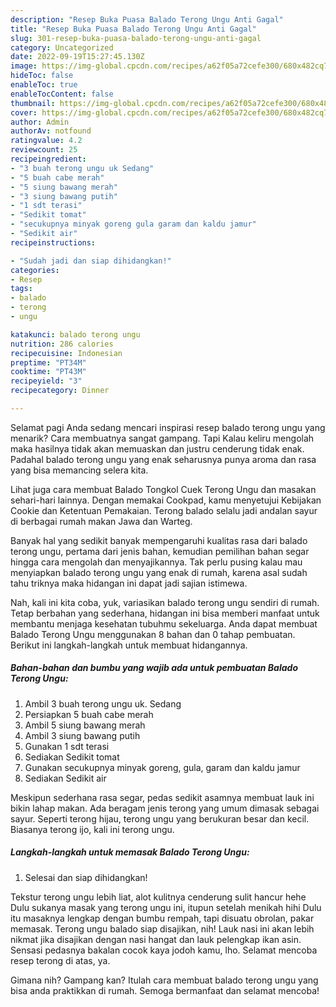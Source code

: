 ```yaml
---
description: "Resep Buka Puasa Balado Terong Ungu Anti Gagal"
title: "Resep Buka Puasa Balado Terong Ungu Anti Gagal"
slug: 301-resep-buka-puasa-balado-terong-ungu-anti-gagal
category: Uncategorized
date: 2022-09-19T15:27:45.130Z
image: https://img-global.cpcdn.com/recipes/a62f05a72cefe300/680x482cq70/balado-terong-ungu-foto-resep-utama.jpg
hideToc: false
enableToc: true
enableTocContent: false
thumbnail: https://img-global.cpcdn.com/recipes/a62f05a72cefe300/680x482cq70/balado-terong-ungu-foto-resep-utama.jpg
cover: https://img-global.cpcdn.com/recipes/a62f05a72cefe300/680x482cq70/balado-terong-ungu-foto-resep-utama.jpg
author: Admin
authorAv: notfound
ratingvalue: 4.2
reviewcount: 25
recipeingredient:
- "3 buah terong ungu uk Sedang"
- "5 buah cabe merah"
- "5 siung bawang merah"
- "3 siung bawang putih"
- "1 sdt terasi"
- "Sedikit tomat"
- "secukupnya minyak goreng gula garam dan kaldu jamur"
- "Sedikit air"
recipeinstructions:

- "Sudah jadi dan siap dihidangkan!"
categories:
- Resep
tags:
- balado
- terong
- ungu

katakunci: balado terong ungu 
nutrition: 286 calories
recipecuisine: Indonesian
preptime: "PT34M"
cooktime: "PT43M"
recipeyield: "3"
recipecategory: Dinner

---
```



Selamat pagi Anda sedang mencari inspirasi resep balado terong ungu yang menarik? Cara membuatnya sangat gampang. Tapi Kalau keliru mengolah maka hasilnya tidak akan memuaskan dan justru cenderung tidak enak. Padahal balado terong ungu yang enak seharusnya punya aroma dan rasa yang bisa memancing selera kita.


Lihat juga cara membuat Balado Tongkol Cuek Terong Ungu dan masakan sehari-hari lainnya. Dengan memakai Cookpad, kamu menyetujui Kebijakan Cookie dan Ketentuan Pemakaian. Terong balado selalu jadi andalan sayur di berbagai rumah makan Jawa dan Warteg.

Banyak hal yang sedikit banyak mempengaruhi kualitas rasa dari balado terong ungu, pertama dari jenis bahan, kemudian pemilihan bahan segar hingga cara mengolah dan menyajikannya. Tak perlu pusing kalau mau menyiapkan balado terong ungu yang enak di rumah, karena asal sudah tahu triknya maka hidangan ini dapat jadi sajian istimewa.


Nah, kali ini kita coba, yuk, variasikan balado terong ungu sendiri di rumah. Tetap berbahan yang sederhana, hidangan ini bisa memberi manfaat untuk membantu menjaga kesehatan tubuhmu sekeluarga. Anda dapat membuat Balado Terong Ungu menggunakan 8 bahan dan 0 tahap pembuatan. Berikut ini langkah-langkah untuk membuat hidangannya.

<!--inarticleads1-->

##### Bahan-bahan dan bumbu yang wajib ada untuk pembuatan Balado Terong Ungu:

1. Ambil 3 buah terong ungu uk. Sedang
1. Persiapkan 5 buah cabe merah
1. Ambil 5 siung bawang merah
1. Ambil 3 siung bawang putih
1. Gunakan 1 sdt terasi
1. Sediakan Sedikit tomat
1. Gunakan secukupnya minyak goreng, gula, garam dan kaldu jamur
1. Sediakan Sedikit air


Meskipun sederhana rasa segar, pedas sedikit asamnya membuat lauk ini bikin lahap makan. Ada beragam jenis terong yang umum dimasak sebagai sayur. Seperti terong hijau, terong ungu yang berukuran besar dan kecil. Biasanya terong ijo, kali ini terong ungu. 

<!--inarticleads2-->

##### Langkah-langkah untuk memasak Balado Terong Ungu:


1. Selesai dan siap dihidangkan!

Tekstur terong ungu lebih liat, alot kulitnya cenderung sulit hancur hehe Dulu sukanya masak yang terong ungu ini, itupun setelah menikah hihi Dulu itu masaknya lengkap dengan bumbu rempah, tapi disuatu obrolan, pakar memasak. Terong ungu balado siap disajikan, nih! Lauk nasi ini akan lebih nikmat jika disajikan dengan nasi hangat dan lauk pelengkap ikan asin. Sensasi pedasnya bakalan cocok kaya jodoh kamu, lho. Selamat mencoba resep terong di atas, ya. 

Gimana nih? Gampang kan? Itulah cara membuat balado terong ungu yang bisa anda praktikkan di rumah. Semoga bermanfaat dan selamat mencoba!
